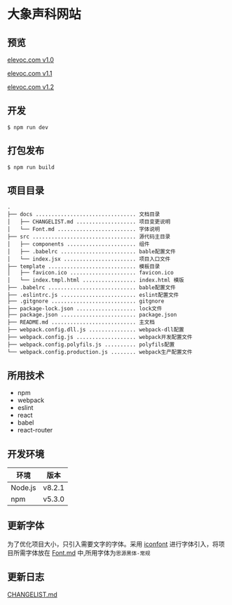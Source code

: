 # 大象声科网站

## 预览
[elevoc.com v1.0](http://www.elevoc.com/development/)

[elevoc.com v1.1](http://www.elevoc.com/development/v2/)

[elevoc.com v1.2](http://www.elevoc.com/development/v3/)


## 开发
```
$ npm run dev
```

## 打包发布
```
$ npm run build
```

## 项目目录
```
.
├── docs ................................ 文档目录
│   ├── CHANGELIST.md ................... 项目变更说明
│   └── Font.md ......................... 字体说明
├── src ................................. 源代码主目录
│   ├── components ...................... 组件
│   ├── .babelrc ........................ bable配置文件
│   └── index.jsx ....................... 项目入口文件
├── template ............................ 模板目录
│   ├── favicon.ico ..................... favicon.ico
│   └── index.tmpl.html ................. index.html 模版
├── .babelrc ............................ bable配置文件
├── .eslintrc.js ........................ eslint配置文件
├── .gitgnore ........................... gitgnore
├── package-lock.json ................... lock文件
├── package.json ........................ package.json
├── README.md ........................... 主文档
├── webpack.config.dll.js ............... webpack-dll配置
├── webpack.config.js ................... webpack开发配置文件
├── webpack.config.polyfils.js .......... polyfils配置
└── webpack.config.production.js ........ webpack生产配置文件
```

## 所用技术
* npm
* webpack
* eslint
* react
* babel
* react-router

## 开发环境
|环境|版本|
|---|---|
|Node.js|v8.2.1|
|npm|v5.3.0|

## 更新字体
为了优化项目大小，只引入需要文字的字体。采用 [iconfont](http://iconfont.cn/webfont/#!/webfont/index) 进行字体引入，将项目所需字体放在 [Font.md](./docs/Font.md) 中,所用字体为`思源黑体-常规`

## 更新日志
[CHANGELIST.md](./docs/CHANGELIST.md)
